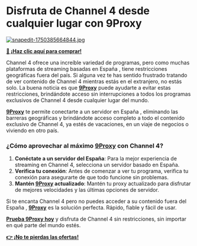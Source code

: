 # Disfruta de Channel 4 desde cualquier lugar con 9Proxy

[![snapedit-1750385664844.jpg](https://i.postimg.cc/J0sZgmSs/snapedit-1750385664844.jpg)](https://postimg.cc/CnVRnyh0)

**[🎯 ¡Haz clic aquí para comprar!](https://9proxy.com/pricing?utm_source=Web2.0&utm_medium=Github&utm_id=sophie89)**

Channel 4 ofrece una increíble variedad de programas, pero como muchas plataformas de streaming basadas en España , tiene restricciones geográficas fuera del país. Si alguna vez te has sentido frustrado tratando de ver contenido de Channel 4 mientras estás en el extranjero, no estás solo. La buena noticia es que **[9Proxy](https://9proxy.com/?utm_source=Web2.0&utm_medium=Github&utm_id=sophie89)** puede ayudarte a evitar estas restricciones, brindándote acceso sin interrupciones a todos los programas exclusivos de Channel 4 desde cualquier lugar del mundo.

**[9Proxy](https://9proxy.com/?utm_source=Web2.0&utm_medium=Github&utm_id=sophie89)** te permite conectarte a un servidor en España , eliminando las barreras geográficas y brindándote acceso completo a todo el contenido exclusivo de Channel 4, ya estés de vacaciones, en un viaje de negocios o viviendo en otro país.

### ¿Cómo aprovechar al máximo **[9Proxy](https://9proxy.com/?utm_source=Web2.0&utm_medium=Github&utm_id=sophie89)** con Channel 4?

1. **Conéctate a un servidor del España**: Para la mejor experiencia de streaming en Channel 4, selecciona un servidor basado en España.
2. **Verifica tu conexión**: Antes de comenzar a ver tu programa, verifica tu conexión para asegurarte de que todo funcione sin problemas.
3. **Mantén **[9Proxy](https://9proxy.com/?utm_source=Web2.0&utm_medium=Github&utm_id=sophie89)** actualizado**: Mantén tu proxy actualizado para disfrutar de mejores velocidades y las últimas opciones de servidor.

Si te encanta Channel 4 pero no puedes acceder a su contenido fuera del España , **[9Proxy](https://9proxy.com/?utm_source=Web2.0&utm_medium=Github&utm_id=sophie89)** es la solución perfecta. Rápido, fiable y fácil de usar. 

**[Prueba 9Proxy hoy](https://9proxy.com/pricing?utm_source=Web2.0&utm_medium=Github&utm_id=sophie89)** y disfruta de Channel 4 sin restricciones, sin importar en qué parte del mundo estés.

**[👉 ¡No te pierdas las ofertas!](https://9proxy.com/pricing?utm_source=Web2.0&utm_medium=Github&utm_id=sophie89)**
